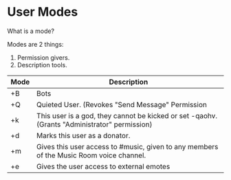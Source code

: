 # User Modes

What is a mode?

Modes are 2 things:
1) Permission givers.
2) Description tools.

Mode | Description
-----|------------
+B | Bots
+Q | Quieted User. (Revokes "Send Message" Permission
+k | This user is a god, they cannot be kicked or set -qaohv. (Grants "Administrator" permission)
+d | Marks this user as a donator.
+m | Gives this user access to #music, given to any members of the Music Room voice channel.
+e | Gives the user access to external emotes
